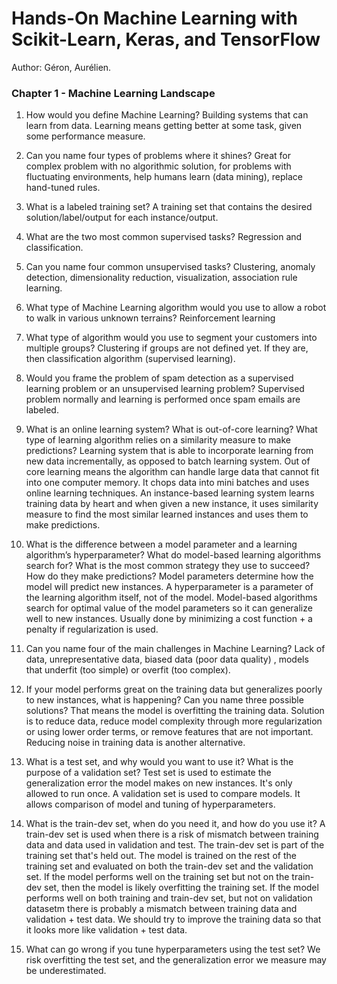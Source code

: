 # Hands-On Machine Learning with Scikit-Learn, Keras, and TensorFlow
Author: Géron, Aurélien.

### Chapter 1 - Machine Learning Landscape

1. How would you define Machine Learning? 
Building systems that can learn from data. Learning means getting better at some task, given some performance measure.

2. Can you name four types of problems where it shines?
Great for complex problem with no algorithmic solution, for problems with fluctuating environments, help humans learn (data mining), replace hand-tuned rules.

3. What is a labeled training set? 
A training set that contains the desired solution/label/output for each instance/output.

4. What are the two most common supervised tasks? 
Regression and classification. 

5. Can you name four common unsupervised tasks? 
Clustering, anomaly detection, dimensionality reduction, visualization, association rule learning.

6. What type of Machine Learning algorithm would you use to allow a robot to walk in various unknown terrains?
Reinforcement learning

7. What type of algorithm would you use to segment your customers into multiple groups? 
Clustering if groups are not defined yet. If they are, then classification algorithm (supervised learning).

8. Would you frame the problem of spam detection as a supervised learning problem or an unsupervised learning problem? 
Supervised problem normally and learning is performed once spam emails are labeled.

9. What is an online learning system? What is out-of-core learning? What type of learning algorithm relies on a similarity measure to make predictions? 
Learning system that is able to incorporate learning from new data incrementally, as opposed to batch learning system. Out of core learning means the algorithm can handle large data that cannot fit into one computer memory. It chops data into mini batches and uses online learning techniques. 
An instance-based learning system learns training data by heart and when given a new instance, it uses similarity measure to find the most similar learned instances and uses them to make predictions.

10. What is the difference between a model parameter and a learning algorithm’s hyperparameter? What do model-based learning algorithms search for? What is the most common strategy they use to succeed? How do they make predictions?
Model parameters determine how the model will predict new instances. A hyperparameter is a parameter of the learning algorithm itself, not of the model. 
Model-based algorithms search for optimal value of the model parameters so it can generalize well to new instances. Usually done by minimizing a cost function + a penalty if regularization is used. 

11. Can you name four of the main challenges in Machine Learning? 
Lack of data, unrepresentative data, biased data (poor data quality) , models that underfit (too simple) or overfit (too complex).

12. If your model performs great on the training data but generalizes poorly to new instances, what is happening? Can you name three possible solutions?
That means the model is overfitting the training data. Solution is to reduce data, reduce model complexity through more regularization or using lower order terms, or remove features that are not important. Reducing noise in training data is another alternative.

13. What is a test set, and why would you want to use it? What is the purpose of a validation set? 
Test set is used to estimate the generalization error the model makes on new instances. It's only allowed to run once. 
A validation set is used to compare models. It allows comparison of model and tuning of hyperparameters.

14. What is the train-dev set, when do you need it, and how do you use it?
A train-dev set is used when there is a risk of mismatch between training data and data used in validation and test. The train-dev set is part of the training set that's held out. The model is trained on the rest of the training set and evaluated on both the train-dev set and the validation set. 
If the model performs well on the training set but not on the train-dev set, then the model is likely overfitting the training set.
If the model performs well on both training and train-dev set, but not on validation datasetm there is probably a mismatch between training data and validation + test data. 
We should try to improve the training data so that it looks more like validation + test data. 

15. What can go wrong if you tune hyperparameters using the test set?
We risk overfitting the test set, and the generalization error we measure may be underestimated.